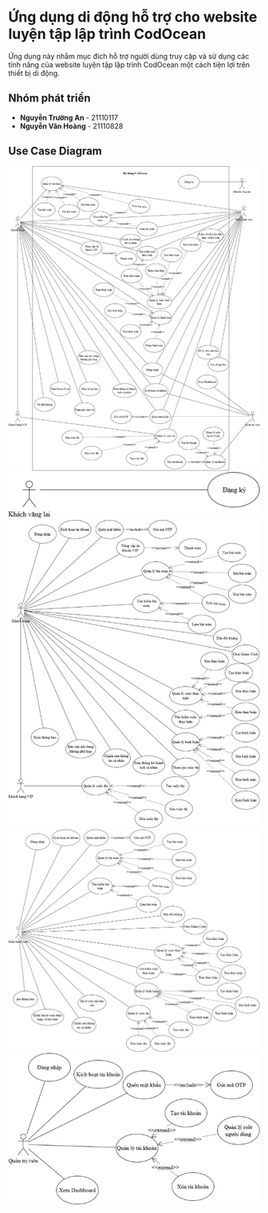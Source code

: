 # Ứng dụng di động hỗ trợ cho website luyện tập lập trình CodOcean

Ứng dụng này nhằm mục đích hỗ trợ người dùng truy cập và sử dụng các tính năng của website luyện tập lập trình CodOcean một cách tiện lợi trên thiết bị di động.

## Nhóm phát triển

- **Nguyễn Trường An** - 21110117
- **Nguyễn Văn Hoàng** - 21110828

## Use Case Diagram

![Use Case Diagram](./assets/Usecase/usecase-all-actor.drawio.png)
![Use Case Diagram](./assets/Usecase/usecase-guest.drawio.png)
![Use Case Diagram](./assets/Usecase/usecase-customer.drawio.png)
![Use Case Diagram](./assets/Usecase/usecase-moderator.drawio.png)
![Use Case Diagram](./assets/Usecase/usecase-admin.drawio.png)
